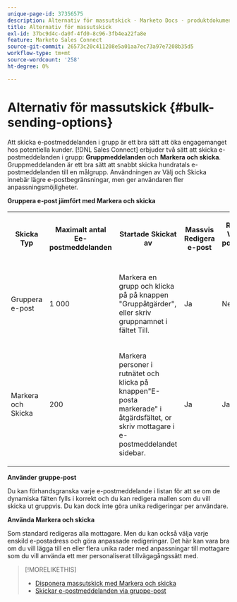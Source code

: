```yaml
---
unique-page-id: 37356575
description: Alternativ för massutskick - Marketo Docs - produktdokumentation
title: Alternativ för massutskick
exl-id: 37bc9d4c-da0f-4fd0-8c96-3fb4ea22fa8e
feature: Marketo Sales Connect
source-git-commit: 26573c20c411208e5a01aa7ec73a97e7208b35d5
workflow-type: tm+mt
source-wordcount: '258'
ht-degree: 0%

---
```


# Alternativ för massutskick {#bulk-sending-options}

Att skicka e-postmeddelanden i grupp är ett bra sätt att öka engagemanget hos potentiella kunder. [!DNL Sales Connect] erbjuder två sätt att skicka e-postmeddelanden i grupp: **Gruppmeddelanden** och **Markera och skicka**. Gruppmeddelanden är ett bra sätt att snabbt skicka hundratals e-postmeddelanden till en målgrupp. Användningen av Välj och Skicka innebär lägre e-postbegränsningar, men ger användaren fler anpassningsmöjligheter.

**Gruppera e-post jämfört med Markera och skicka**

<table>
 <colgroup>
  <col>
  <col>
  <col>
  <col>
  <col>
  <col>
 </colgroup>
 <tbody>
  <tr>
   <th><p><span>Skicka</span><span> Typ</span> </p></th>
   <th><p><span>Maximalt antal </span><span>E</span><span>e-postmeddelanden</span> </p></th>
   <th><p><span>Startade </span><span>Skickat av</span></p></th>
   <th><p><span>Massvis </span><span>Redigera e-post</span> </p></th>
   <th><p><span>Redigera</span><span> Varje e-postadress </span><span>unikt</span> </p></th>
   <th><p><span>Mallar och </span><span>Stöd för dynamiska fält</span> </p></th>
  </tr>
  <tr>
   <td><p><span>Gruppera e-post</span> </p></td>
   <td><p><span>1 000</span> </p></td>
   <td><p><span>Markera en grupp och klicka på </span><span> på knappen </span><span>"Gruppåtgärder"</span><span>, eller skriv gruppnamnet i fältet Till. </span> </p></td>
   <td><p><span>Ja</span> </p></td>
   <td><p><span>Nej</span> </p></td>
   <td><p><span>Ja</span> </p></td>
  </tr>
  <tr>
   <td><p><span>Markera </span><span>och </span><span>Skicka</span> </p></td>
   <td><p><span>200</span> </p></td>
   <td><p><span>Markera personer i rutnätet och klicka på knappen"E-posta markerade" i åtgärdsfältet</span><span>, o</span><span>r skriv mottagare i e-postmeddelandet </span><span>sidebar</span><span>.</span></p></td>
   <td><p><span>Ja</span> </p></td>
   <td><p><span>Ja</span> </p></td>
   <td><p><span>Ja</span> </p></td>
  </tr>
 </tbody>
</table>

**Använder gruppe-post**

Du kan förhandsgranska varje e-postmeddelande i listan för att se om de dynamiska fälten fylls i korrekt och du kan redigera mallen som du vill skicka ut gruppvis. Du kan dock inte göra unika redigeringar per användare.

**Använda Markera och skicka**

Som standard redigeras alla mottagare. Men du kan också välja varje enskild e-postadress och göra anpassade redigeringar. Det här kan vara bra om du vill lägga till en eller flera unika rader med anpassningar till mottagare som du vill använda ett mer personaliserat tillvägagångssätt med.

>[!MORELIKETHIS]
>
>* [Disponera massutskick med Markera och skicka](/help/marketo/product-docs/marketo-sales-connect/email/using-the-compose-window/composing-bulk-emails-with-select-and-send.md#sending-emails)
>* [Skickar e-postmeddelanden via gruppe-post](/help/marketo/product-docs/marketo-sales-connect/email/using-the-compose-window/sending-emails-via-group-email.md)
